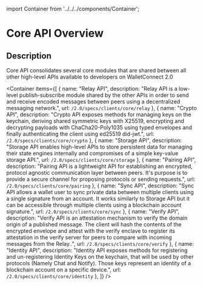 import Container from '../../../components/Container';

# Core API Overview

## Description

Core API consolidates several core modules that are shared between all other high-level APIs available to developers on WalletConnect 2.0


<Container
  items={[
    {
      name: "Relay API",
      description: "Relay API is a low-level publish-subscribe module shared by the other APIs in order to send and receive encoded messages between peers using a decentralized messaging network.",
      url: `/2.0/specs/clients/core/relay`
    },
    {
      name: "Crypto API",
      description: "Crypto API exposes methods for managing keys on the keychain, deriving shared symmetric keys with X25519, encrypting and decrypting payloads with ChaCha20-Poly1035 using typed envelopes and finally authenticating the client using ed25519 did-jwt.",
      url: `/2.0/specs/clients/core/crypto`
    },
    {
      name: "Storage API",
      description: "Storage API enables high-level APIs to store persistent data for managing their state engines internally and compromises of a simple key-value storage API.",
      url: `/2.0/specs/clients/core/storage`
    },
    {
      name: "Pairing API",
      description: "Pairing API is a lightweight API for establishing an encrypted, protocol agnostic communication layer between peers. It's purpose is to provide a secure channel for proposing protocols or sending requests.",
      url: `/2.0/specs/clients/core/pairing`
    },
    {
      name: "Sync API",
      description: "Sync API allows a wallet user to sync private data between multiple clients using a single signature from an account. It works similarly to Storage API but it can be accessible through multiple clients using a blockchain account signature.",
      url: `/2.0/specs/clients/core/sync`
    },
    {
      name: "Verify API",
      description: "Verify API is an attestation mechanism to verify the domain origin of a published message. The client will hash the contents of the encrypted envelope and attest with the verify enclave to register its attestation in the verify server for peers to compare with incoming messages from the Relay..",
      url: `/2.0/specs/clients/core/verify`
    },
    {
      name: "Identity API",
      description: "Identity API exposes methods for registering and un-registering Identity Keys on the keychain, that will be used by other protocols (Namely Chat and Notify). Those keys represent an identity of a blockchain account on a specific device.",
      url: `/2.0/specs/clients/core/identity`
    },
  ]}
/>
